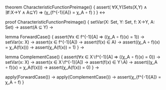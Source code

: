 theorem CharacteristicFunctionPreimage() {
  assert(
    ∀X,Y(Sets(X,Y) ∧ ∃f:X→Y ∧ A⊆Y) ⇒ 
    (χ_{f^{-1}[A]} = χ_A ∘ f)
  )
} ↔

proof CharacteristicFunctionPreimage() {
  setVar(X: Set, Y: Set, f: X→Y, A: Set) →
  assert(A ⊆ Y) →
  
  lemma ForwardCase() {
    assert(∀x ∈ f^{-1}[A] ⇒ ((χ_A ∘ f)(x) = 1)) →
    setVar(x: X) →
    assert(x ∈ f^{-1}[A]) →
    assert(f(x) ∈ A) →
    assert((χ_A ∘ f)(x) = χ_A(f(x))) →
    assert(χ_A(f(x)) = 1)
  } →

  lemma ComplementCase() {
    assert(∀x ∈ X∖f^{-1}[A] ⇒ ((χ_A ∘ f)(x) = 0)) →
    setVar(x: X) →
    assert(x ∈ X∖f^{-1}[A]) →
    assert(f(x) ∈ Y∖A) →
    assert((χ_A ∘ f)(x) = χ_A(f(x))) →
    assert(χ_A(f(x)) = 0)
  } →

  apply(ForwardCase()) →
  apply(ComplementCase()) →
  assert(χ_{f^{-1}[A]} = χ_A ∘ f)
}
